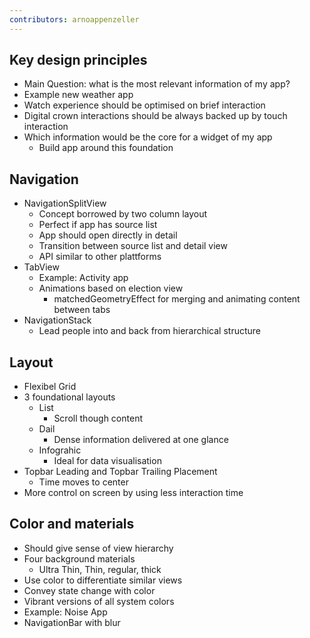 ```yaml
---
contributors: arnoappenzeller
---
```


## Key design principles
* Main Question: what is the most relevant information of my app?
* Example new weather app
* Watch experience should be optimised on brief interaction
* Digital crown interactions should be always backed up by touch interaction
* Which information would be the core for a widget of my app
    * Build app around this foundation

## Navigation
* NavigationSplitView
    * Concept borrowed by two column layout
    * Perfect if app has source list
    * App should open directly in detail
    * Transition between source list and detail view
    * API similar to other plattforms
* TabView
    * Example: Activity app
    * Animations based on election view
        * matchedGeometryEffect for merging and animating content between tabs
* NavigationStack
    * Lead people into and back from hierarchical structure


## Layout
* Flexibel Grid
* 3 foundational layouts
    * List
        * Scroll though content
    * Dail
        * Dense information delivered at one glance
    * Infograhic
        * Ideal for data visualisation
* Topbar Leading and Topbar Trailing Placement
    * Time moves to center
* More control on screen by using less interaction time

## Color and materials
* Should give sense of view hierarchy
* Four background materials
    * Ultra Thin, Thin, regular, thick
* Use color to differentiate similar views
* Convey state change with color
* Vibrant versions of all system colors
* Example: Noise App
* NavigationBar with blur
